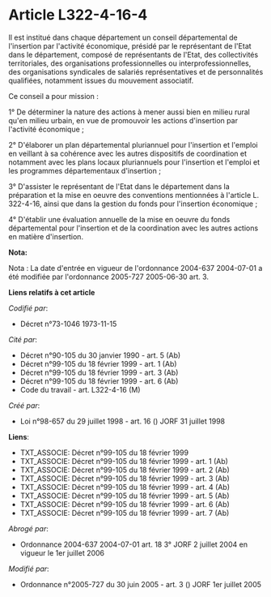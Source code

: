 # Article L322-4-16-4

Il est institué dans chaque département un conseil départemental de l'insertion par l'activité économique, présidé par le
représentant de l'Etat dans le département, composé de représentants de l'Etat, des collectivités territoriales, des
organisations professionnelles ou interprofessionnelles, des organisations syndicales de salariés représentatives et de
personnalités qualifiées, notamment issues du mouvement associatif.

Ce conseil a pour mission :

1° De déterminer la nature des actions à mener aussi bien en milieu rural qu'en milieu urbain, en vue de promouvoir les
actions d'insertion par l'activité économique ;

2° D'élaborer un plan départemental pluriannuel pour l'insertion et l'emploi en veillant à sa cohérence avec les autres
dispositifs de coordination et notamment avec les plans locaux pluriannuels pour l'insertion et l'emploi et les programmes
départementaux d'insertion ;

3° D'assister le représentant de l'Etat dans le département dans la préparation et la mise en oeuvre des conventions
mentionnées à l'article L. 322-4-16, ainsi que dans la gestion du fonds pour l'insertion économique ;

4° D'établir une évaluation annuelle de la mise en oeuvre du fonds départemental pour l'insertion et de la coordination avec
les autres actions en matière d'insertion.

**Nota:**

Nota : La date d'entrée en vigueur de l'ordonnance 2004-637 2004-07-01 a été modifiée par l'ordonnance 2005-727 2005-06-30
art. 3.

**Liens relatifs à cet article**

_Codifié par_:

  - Décret n°73-1046 1973-11-15

_Cité par_:

  - Décret n°90-105 du 30 janvier 1990 - art. 5 (Ab)
  - Décret n°99-105 du 18 février 1999 - art. 1 (Ab)
  - Décret n°99-105 du 18 février 1999 - art. 3 (Ab)
  - Décret n°99-105 du 18 février 1999 - art. 6 (Ab)
  - Code du travail - art. L322-4-16 (M)

_Créé par_:

  - Loi n°98-657 du 29 juillet 1998 - art. 16 () JORF 31 juillet 1998

**Liens**:

  - TXT_ASSOCIE: Décret n°99-105 du 18 février 1999
  - TXT_ASSOCIE: Décret n°99-105 du 18 février 1999 - art. 1 (Ab)
  - TXT_ASSOCIE: Décret n°99-105 du 18 février 1999 - art. 2 (Ab)
  - TXT_ASSOCIE: Décret n°99-105 du 18 février 1999 - art. 3 (Ab)
  - TXT_ASSOCIE: Décret n°99-105 du 18 février 1999 - art. 4 (Ab)
  - TXT_ASSOCIE: Décret n°99-105 du 18 février 1999 - art. 5 (Ab)
  - TXT_ASSOCIE: Décret n°99-105 du 18 février 1999 - art. 6 (Ab)
  - TXT_ASSOCIE: Décret n°99-105 du 18 février 1999 - art. 7 (Ab)

_Abrogé par_:

  - Ordonnance 2004-637 2004-07-01 art. 18 3° JORF 2 juillet 2004 en vigueur le 1er juillet 2006

_Modifié par_:

  - Ordonnance n°2005-727 du 30 juin 2005 - art. 3 () JORF 1er juillet 2005
